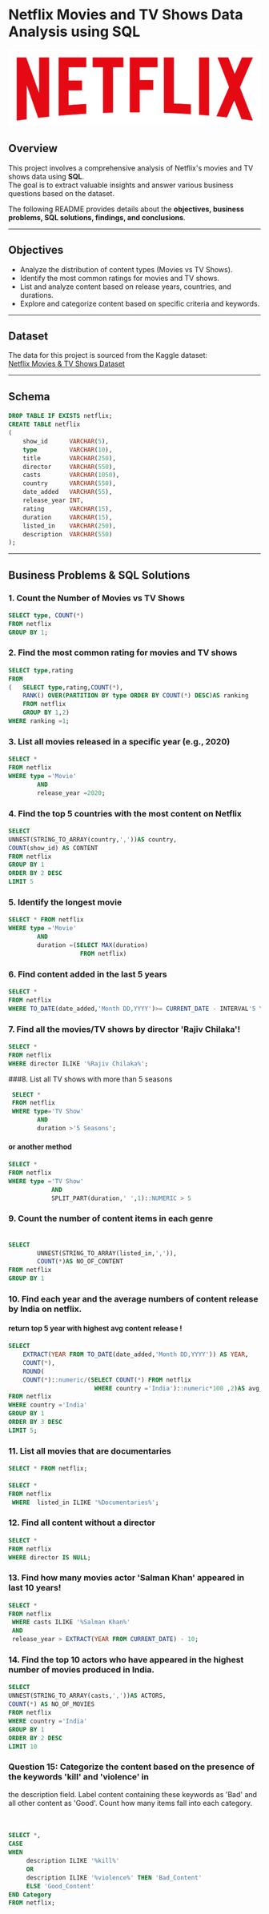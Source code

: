 # Netflix Movies and TV Shows Data Analysis using SQL
![Netflix Logo](https://github.com/AbirBhatt1999/Netflix_Sql_Project/blob/main/logo.png?raw=true)
## Overview
This project involves a comprehensive analysis of Netflix's movies and TV shows data using **SQL**.  
The goal is to extract valuable insights and answer various business questions based on the dataset.  

The following README provides details about the **objectives, business problems, SQL solutions, findings, and conclusions**.

---

## Objectives
- Analyze the distribution of content types (Movies vs TV Shows).  
- Identify the most common ratings for movies and TV shows.  
- List and analyze content based on release years, countries, and durations.  
- Explore and categorize content based on specific criteria and keywords.  

---

## Dataset
The data for this project is sourced from the Kaggle dataset:  
[Netflix Movies & TV Shows Dataset](https://www.kaggle.com/datasets/shivamb/netflix-shows)

---

## Schema
```sql
DROP TABLE IF EXISTS netflix;
CREATE TABLE netflix
(
    show_id      VARCHAR(5),
    type         VARCHAR(10),
    title        VARCHAR(250),
    director     VARCHAR(550),
    casts        VARCHAR(1050),
    country      VARCHAR(550),
    date_added   VARCHAR(55),
    release_year INT,
    rating       VARCHAR(15),
    duration     VARCHAR(15),
    listed_in    VARCHAR(250),
    description  VARCHAR(550)
);

```
---
## Business Problems & SQL Solutions

### 1. Count the Number of Movies vs TV Shows

```sql
SELECT type, COUNT(*)
FROM netflix
GROUP BY 1;
```
### 2. Find the most common rating for movies and TV shows
```sql
SELECT type,rating
FROM
(  	SELECT type,rating,COUNT(*),
	RANK() OVER(PARTITION BY type ORDER BY COUNT(*) DESC)AS ranking
	FROM netflix
	GROUP BY 1,2)
WHERE ranking =1;
```
### 3. List all movies released in a specific year (e.g., 2020)
```sql
SELECT * 
FROM netflix
WHERE type ='Movie'
		AND
		release_year =2020;
```
### 4. Find the top 5 countries with the most content on Netflix
```sql
SELECT 
UNNEST(STRING_TO_ARRAY(country,','))AS country,
COUNT(show_id) AS CONTENT
FROM netflix
GROUP BY 1
ORDER BY 2 DESC
LIMIT 5
```
### 5. Identify the longest movie
```sql
SELECT * FROM netflix
WHERE type ='Movie'
		AND
		duration =(SELECT MAX(duration)
					FROM netflix)
```
### 6. Find content added in the last 5 years
```sql
SELECT * 
FROM netflix
WHERE TO_DATE(date_added,'Month DD,YYYY')>= CURRENT_DATE - INTERVAL'5 Years';
```
### 7. Find all the movies/TV shows by director 'Rajiv Chilaka'!
```sql
SELECT *
FROM netflix
WHERE director ILIKE '%Rajiv Chilaka%';

```


###8. List all TV shows with more than 5 seasons
```sql
 SELECT *
 FROM netflix
 WHERE type='TV Show'
 		AND
 		duration >'5 Seasons';
```
#### or another method
```sql
SELECT *
FROM netflix
WHERE type ='TV Show'
			AND
			SPLIT_PART(duration,' ',1)::NUMERIC > 5

```
### 9. Count the number of content items in each genre
```sql

SELECT 
		UNNEST(STRING_TO_ARRAY(listed_in,',')),
		COUNT(*)AS NO_OF_CONTENT
FROM netflix
GROUP BY 1
```

 

### 10. Find each year and the average numbers of content release by India on netflix. 



#### return top 5 year with highest avg content release !
```sql
SELECT 
	EXTRACT(YEAR FROM TO_DATE(date_added,'Month DD,YYYY')) AS YEAR,
	COUNT(*),
	ROUND(
	COUNT(*)::numeric/(SELECT COUNT(*) FROM netflix 
						WHERE country ='India')::numeric*100 ,2)AS avg_content_per_year
FROM netflix
WHERE country ='India'
GROUP BY 1
ORDER BY 3 DESC
LIMIT 5;
```



### 11. List all movies that are documentaries
```sql
SELECT * FROM netflix;

SELECT * 
FROM netflix
 WHERE  listed_in ILIKE '%Documentaries%';
```
### 12. Find all content without a director
```sql
SELECT *
FROM netflix
WHERE director IS NULL;
```

### 13. Find how many movies actor 'Salman Khan' appeared in last 10 years!
```sql
SELECT *
FROM netflix
 WHERE casts ILIKE '%Salman Khan%'
 AND
 release_year > EXTRACT(YEAR FROM CURRENT_DATE) - 10;
```

### 14. Find the top 10 actors who have appeared in the highest number of movies produced in India.
```sql
SELECT 
UNNEST(STRING_TO_ARRAY(casts,','))AS ACTORS,
COUNT(*) AS NO_OF_MOVIES
FROM netflix
WHERE country ='India'
GROUP BY 1
ORDER BY 2 DESC
LIMIT 10
```




### Question 15: Categorize the content based on the presence of the keywords 'kill' and 'violence' in 
the description field. Label content containing these keywords as 'Bad' and all other 
content as 'Good'. Count how many items fall into each category.

```sql


SELECT *,
CASE
WHEN
	 description ILIKE '%kill%'
	 OR
	 description ILIKE '%violence%' THEN 'Bad_Content'
	 ELSE 'Good_Content'
END Category
FROM netflix;
```
